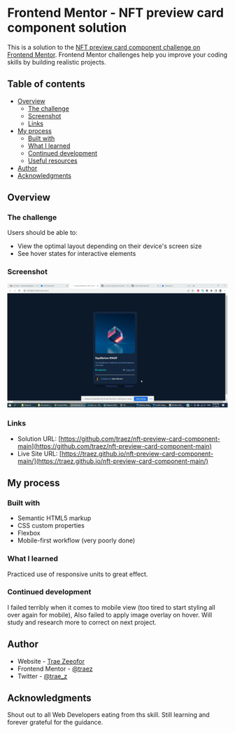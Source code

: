 # Frontend Mentor - NFT preview card component solution

This is a solution to the [NFT preview card component challenge on Frontend Mentor](https://www.frontendmentor.io/challenges/nft-preview-card-component-SbdUL_w0U). Frontend Mentor challenges help you improve your coding skills by building realistic projects. 

## Table of contents

- [Overview](#overview)
  - [The challenge](#the-challenge)
  - [Screenshot](#screenshot)
  - [Links](#links)
- [My process](#my-process)
  - [Built with](#built-with)
  - [What I learned](#what-i-learned)
  - [Continued development](#continued-development)
  - [Useful resources](#useful-resources)
- [Author](#author)
- [Acknowledgments](#acknowledgments)

## Overview

### The challenge

Users should be able to:

- View the optimal layout depending on their device's screen size
- See hover states for interactive elements

### Screenshot

![](./images/screenshot.png)

### Links

- Solution URL: [https://github.com/traez/nft-preview-card-component-main](https://github.com/traez/nft-preview-card-component-main)
- Live Site URL: [https://traez.github.io/nft-preview-card-component-main/](https://traez.github.io/nft-preview-card-component-main/)

## My process

### Built with

- Semantic HTML5 markup
- CSS custom properties
- Flexbox
- Mobile-first workflow (very poorly done)

### What I learned

Practiced use of responsive units to great effect.

### Continued development

I failed terribly when it comes to mobile view (too tired to start styling all over again for mobile),
Also failed to apply image overlay on hover.
Will study and research more to correct on next project.

## Author

- Website - [Trae Zeeofor](https://github.com/traez)
- Frontend Mentor - [@traez](https://www.frontendmentor.io/profile/traez)
- Twitter - [@trae_z](https://twitter.com/trae_z)

## Acknowledgments

Shout out to all Web Developers eating from ths skill. Still learning and forever grateful for the guidance.
